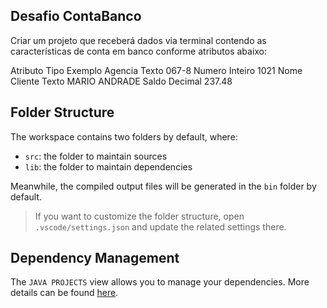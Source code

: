 ## Desafio ContaBanco

Criar um projeto que receberá dados via terminal contendo as características de conta em banco conforme atributos abaixo:

Atributo	Tipo	Exemplo
Agencia	Texto	067-8
Numero	Inteiro	1021
Nome Cliente	Texto	MARIO ANDRADE
Saldo	Decimal	237.48

## Folder Structure

The workspace contains two folders by default, where:

- `src`: the folder to maintain sources
- `lib`: the folder to maintain dependencies

Meanwhile, the compiled output files will be generated in the `bin` folder by default.

> If you want to customize the folder structure, open `.vscode/settings.json` and update the related settings there.

## Dependency Management

The `JAVA PROJECTS` view allows you to manage your dependencies. More details can be found [here](https://github.com/microsoft/vscode-java-dependency#manage-dependencies).
